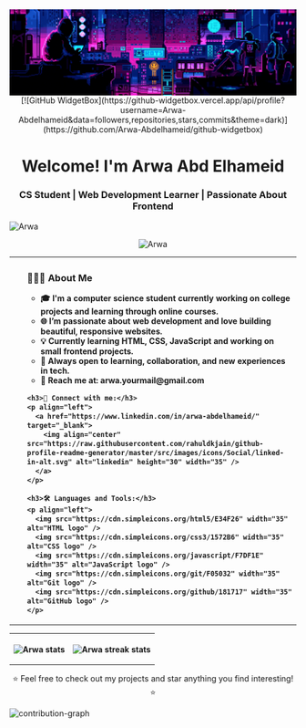 <img align="center" src="assests/banner.gif" alt="banner">

<div style="text-align: center;"> 
[![GitHub WidgetBox](https://github-widgetbox.vercel.app/api/profile?username=Arwa-Abdelhameid&data=followers,repositories,stars,commits&theme=dark)](https://github.com/Arwa-Abdelhameid/github-widgetbox) 
</div>

<h1 align="center">Welcome! I'm Arwa Abd Elhameid</h1>
<h3 align="center">CS Student | Web Development Learner | Passionate About Frontend</h3>

<p align="left"> 
  <img src="https://komarev.com/ghpvc/?username=Arwa-Abdelhameid&label=Profile%20views&color=0e75b6&style=flat" alt="Arwa" />
</p>

<p align="center"> 
  <img src="https://github-profile-trophy.vercel.app/?username=Arwa-Abdelhameid&column=-1&theme=onedark" alt="Arwa" />
</p>

<table style="width:100%" align="center">
<tr>
<th align="left">
  <ul>
    <h3> 👩🏻‍💻 About Me </h3>
    <ul> 
      <li> 🎓 I'm a computer science student currently working on college projects and learning through online courses.</li>
      <li> 🌐 I’m passionate about web development and love building beautiful, responsive websites.</li>
      <li> 💡 Currently learning HTML, CSS, JavaScript and working on small frontend projects.</li>
      <li> 💬 Always open to learning, collaboration, and new experiences in tech.</li>
      <li> 📧 Reach me at: <b>arwa.yourmail@gmail.com</b></li>
    </ul>

    <h3>🔗 Connect with me:</h3>
    <p align="left">
      <a href="https://www.linkedin.com/in/arwa-abdelhameid/" target="_blank">
        <img align="center" src="https://raw.githubusercontent.com/rahuldkjain/github-profile-readme-generator/master/src/images/icons/Social/linked-in-alt.svg" alt="linkedin" height="30" width="35" />
      </a>
    </p>

    <h3>🛠️ Languages and Tools:</h3>
    <p align="left"> 
      <img src="https://cdn.simpleicons.org/html5/E34F26" width="35" alt="HTML logo" />
      <img src="https://cdn.simpleicons.org/css3/1572B6" width="35" alt="CSS logo" />
      <img src="https://cdn.simpleicons.org/javascript/F7DF1E" width="35" alt="JavaScript logo" />
      <img src="https://cdn.simpleicons.org/git/F05032" width="35" alt="Git logo" />
      <img src="https://cdn.simpleicons.org/github/181717" width="35" alt="GitHub logo" />
    </p>
</th>
</tr>
</table>

<table>
<tr>
<th>
  <p><img align="center" src="https://readmestats.999857.xyz/api?username=Arwa-Abdelhameid&show_icons=true&locale=en&theme=dark" alt="Arwa stats"/></p>
</th>
<th>
  <p><img align="center" src="https://github-readme-streak-stats.herokuapp.com/?user=Arwa-Abdelhameid&theme=dark" alt="Arwa streak stats"/></p>
</th>
</tr>
</table>

<p align="center">⭐️ Feel free to check out my projects and star anything you find interesting! ⭐️</p>

![contribution-graph](https://github-readme-activity-graph.vercel.app/graph?username=Arwa-Abdelhameid&bg_color=12111d&color=ffffff&line=1055e0&point=00ff11&area=true&hide_border=true)
